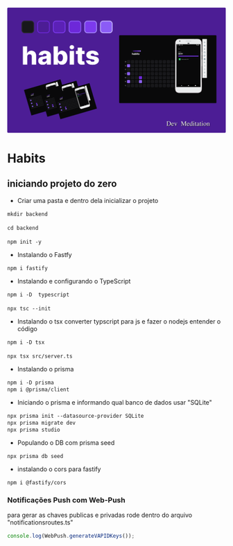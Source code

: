 ![screen](./noproject/habtis-api_devmeditation.png)

# Habits

## iniciando projeto do zero

- Criar uma pasta e dentro dela inicializar o projeto

```
mkdir backend 

cd backend 

npm init -y 
```

- Instalando o Fastfy
```
npm i fastify 
```

- Instalando e configurando o TypeScript
```
npm i -D  typescript 

npx tsc --init 
```

- Instalando o tsx converter typscript para js e fazer o nodejs entender o código
```
npm i -D tsx 

npx tsx src/server.ts 
```

- Instalando o prisma
```
npm i -D prisma
npm i @prisma/client
```

- Iniciando o prisma e informando qual banco de dados usar "SQLite"
```
npx prisma init --datasource-provider SQLite
npx prisma migrate dev
npx prisma studio
```

- Populando o DB com prisma seed
```
npx prisma db seed
```

- instalando o cors para fastify
```
npm i @fastify/cors
```

### Notificações Push com Web-Push
para gerar as chaves publicas e privadas rode dentro do arquivo "notificationsroutes.ts"

```js
console.log(WebPush.generateVAPIDKeys());
```